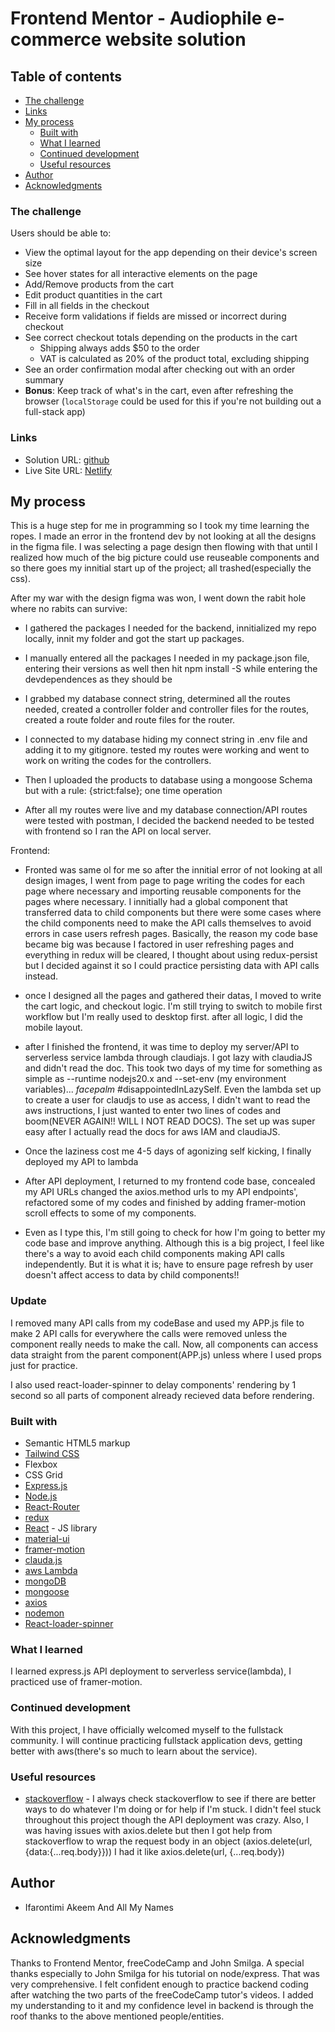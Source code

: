 
# Frontend Mentor - Audiophile e-commerce website solution

## Table of contents
  - [The challenge](#the-challenge)
  - [Links](#links)
- [My process](#my-process)
  - [Built with](#built-with)
  - [What I learned](#what-i-learned)
  - [Continued development](#continued-development)
  - [Useful resources](#useful-resources)
- [Author](#author)
- [Acknowledgments](#acknowledgments)


### The challenge

Users should be able to:

- View the optimal layout for the app depending on their device's screen size
- See hover states for all interactive elements on the page
- Add/Remove products from the cart
- Edit product quantities in the cart
- Fill in all fields in the checkout
- Receive form validations if fields are missed or incorrect during checkout
- See correct checkout totals depending on the products in the cart
  - Shipping always adds $50 to the order
  - VAT is calculated as 20% of the product total, excluding shipping
- See an order confirmation modal after checking out with an order summary
- **Bonus**: Keep track of what's in the cart, even after refreshing the browser (`localStorage` could be used for this if you're not building out a full-stack app)

### Links

- Solution URL: [github](https://github.com/ifaronti/AudioPhile-Guru-Project/tree/main)
- Live Site URL: [Netlify](https://ifasaudiophile.netlify.app/)

## My process
This is a huge step for me in programming so I took my time learning the ropes. I made an error in the frontend dev by not looking at all the designs in the figma file. I was selecting a page design then flowing with that until I realized how much of the big picture could use reuseable components and so there goes my innitial start up of the project; all trashed(especially the css).

After my war with the design figma was won, I went down the rabit hole where no rabits can survive:

  - I gathered the packages I needed for the backend, innitialized my repo locally, innit my folder and got the start up packages.

  - I manually entered all the packages I needed in my package.json file, entering their versions as well then hit npm install -S while entering the devdependences as they should be

  - I grabbed my database connect string, determined all the routes needed, created a controller folder and controller files for the routes, created a route folder and route files for the router.

  - I connected to my database hiding my connect string in .env file and adding it to my gitignore. tested my routes were working and went to work on writing the codes for the controllers.
  
  - Then I uploaded the products to database using a mongoose Schema but with a rule: {strict:false}; one time operation

  - After all my routes were live and my database connection/API routes were tested with postman, I decided the backend needed to be tested with frontend so I ran the API on local server.

  Frontend:

  - Fronted was same ol for me so after the innitial error of not looking at all design images, I went from page to page writing the codes for each page where necessary and importing reusable components for the pages where necessary. I innitially had a global component that transferred data to child components but there were some cases where the child components need to make the API calls themselves to avoid errors in case users refresh pages. Basically, the reason my code base became big was because I factored in user refreshing pages and everything in redux will be cleared, I thought about using redux-persist but I decided against it so I could practice persisting data with API calls instead.

  - once I designed all the pages and gathered their datas, I moved to write the cart logic, and checkout logic. I'm still trying to switch to mobile first workflow but I'm really used to desktop first. after all logic, I did the mobile layout. 

  - after I finished the frontend, it was time to deploy my server/API to serverless service lambda through claudiajs. I got lazy with claudiaJS and didn't read the doc. This took two days of my time for something as simple as --runtime nodejs20.x and --set-env (my environment variables)... *facepalm* #disappointedInLazySelf. Even the lambda set up to create a user for claudjs to use as access, I didn't want to read the aws instructions, I just wanted to enter two lines of codes and boom(NEVER AGAIN!! WILL I NOT READ DOCS). The set up was super easy after I actually read the docs for aws IAM and claudiaJS.

  - Once the laziness cost me 4-5 days of agonizing self kicking, I finally deployed my API to lambda

  - After API deployment, I returned to my frontend code base, concealed my API URLs changed the axios.method urls to my API endpoints', refactored some of my codes and finished by adding framer-motion scroll effects to some of my components. 

  - Even as I type this, I'm still going to check for how I'm going to better my code base and improve anything. Although this is a big  project, I feel like there's a way to avoid each child components making API calls independently. But it is what it is; have to ensure page refresh by user doesn't affect access to data by child components!!

  ### Update
  I removed many API calls from my codeBase and used my APP.js file to make 2 API calls for everywhere the calls were removed unless the component really needs to make the call. Now, all components can access data straight from the parent component(APP.js) unless where I used props just for practice.

  I also used react-loader-spinner to delay components' rendering by 1 second so all parts of component already recieved data before rendering.

### Built with
- Semantic HTML5 markup
- [Tailwind CSS](https://tailwindcss.com/)
- Flexbox
- CSS Grid
- [Express.js](expressjs.com)
- [Node.js](https://nodejs.org)
- [React-Router](https://reactrouter.com)
- [redux](https://react-redux.js.org)
- [React](https://reactjs.org/) - JS library
- [material-ui](https://mui.com/material-ui/)
- [framer-motion](https://framermotion.framer.website)
- [clauda.js](claudiajs.com)
- [aws Lambda](aws.amazon.com)
- [mongoDB](mongodb.com)
- [mongoose](mongoosejs.com)
- [axios](https://axios-http.com)
- [nodemon](https://nodemon.io)
- [React-loader-spinner](https://mhnpd.github.io/react-loader-spinner/docs/components/rotating-lines)

### What I learned
I learned express.js API deployment to serverless service(lambda), I practiced use of framer-motion.

### Continued development
With this project, I have officially welcomed myself to the fullstack community. I will continue practicing fullstack application devs, getting better with aws(there's so much to learn about the service). 

### Useful resources

- [stackoverflow](https://stackoverflow.com) - I always check stackoverflow to see if there are better ways to do whatever I'm doing or for help if I'm stuck. I didn't feel stuck throughout this project though the API deployment was crazy. Also, I was having issues with axios.delete but then I got help from stackoverflow to wrap the request body in an object (axios.delete(url, {data:{...req.body}})) I had it like axios.delete(url, {...req.body})

## Author
- Ifarontimi Akeem And All My Names

## Acknowledgments
Thanks to Frontend Mentor, freeCodeCamp and John Smilga. A special thanks especially to John Smilga for his tutorial on node/express. That was very comprehensive. I felt confident enough to practice backend coding after watching the two parts of the freeCodeCamp tutor's videos. I added my understanding to it and my confidence level in backend is through the roof thanks to the above mentioned people/entities.
